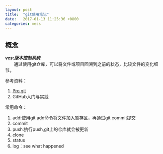 ```yaml
---
layout: post
title:  "git使用笔记"
date:   2017-01-13 11:25:36 +0800
categories: mess
---  
```

## 概念
<span id="concept"></span>
***vcs:版本控制系统***  
　　通过使用git仓库，可以将文件或项目回溯到之前的状态，比较文件的变化细节。  

参考资料：  
1. [Pro git](https://git-scm.com/book/zh/v1)  
2. GitHub入门与实践  

常用命令：  
1. add:使用git add命令将文件加入暂存区，再通过git commit提交
2. commit
3. push:执行push,git上的仓库就会被更新
4. clone
5. status
6. log：see what happened
